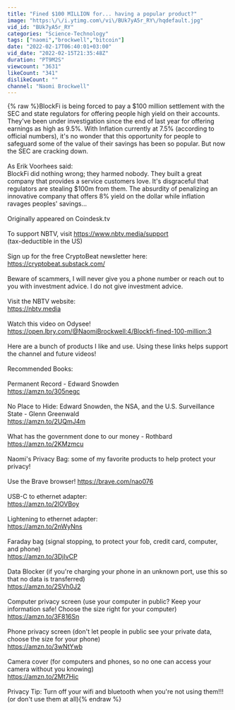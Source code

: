 ```yaml
---
title: "Fined $100 MILLION for... having a popular product?"
image: "https:\/\/i.ytimg.com\/vi\/BUk7yA5r_RY\/hqdefault.jpg"
vid_id: "BUk7yA5r_RY"
categories: "Science-Technology"
tags: ["naomi","brockwell","bitcoin"]
date: "2022-02-17T06:40:01+03:00"
vid_date: "2022-02-15T21:35:48Z"
duration: "PT9M2S"
viewcount: "3631"
likeCount: "341"
dislikeCount: ""
channel: "Naomi Brockwell"
---
```

{% raw %}BlockFi is being forced to pay a $100 million settlement with the SEC and state regulators for offering people high yield on their accounts. They've been under investigation since the end of last year for offering earnings as high as 9.5%. With Inflation currently at 7.5% (according to official numbers), it's no wonder that this opportunity for people to safeguard some of the value of their savings has been so popular. But now the SEC are cracking down.<br /><br />As Erik Voorhees said:<br />BlockFi did nothing wrong; they harmed nobody. They built a great company that provides a service customers love. It's disgraceful that regulators are stealing $100m from them. The absurdity of penalizing an innovative company that offers 8% yield on the dollar while inflation ravages peoples' savings... <br /><br />Originally appeared on Coindesk.tv<br /><br />To support NBTV, visit <a rel="nofollow" target="blank" href="https://www.nbtv.media/support">https://www.nbtv.media/support</a><br />(tax-deductible in the US)<br /><br />Sign up for the free CryptoBeat newsletter here:<br /><a rel="nofollow" target="blank" href="https://cryptobeat.substack.com/">https://cryptobeat.substack.com/</a><br /><br />Beware of scammers, I will never give you a phone number or reach out to you with investment advice. I do not give investment advice.<br /><br />Visit the NBTV website:<br /><a rel="nofollow" target="blank" href="https://nbtv.media">https://nbtv.media</a><br /><br />Watch this video on Odysee!<br /><a rel="nofollow" target="blank" href="https://open.lbry.com/@NaomiBrockwell:4/Blockfi-fined-100-million:3">https://open.lbry.com/@NaomiBrockwell:4/Blockfi-fined-100-million:3</a><br /><br />Here are a bunch of products I like and use. Using these links helps support the channel and future videos!<br /><br />Recommended Books:<br /><br />Permanent Record - Edward Snowden<br /><a rel="nofollow" target="blank" href="https://amzn.to/305negc">https://amzn.to/305negc</a><br /><br />No Place to Hide: Edward Snowden, the NSA, and the U.S. Surveillance State - Glenn Greenwald<br /><a rel="nofollow" target="blank" href="https://amzn.to/2UQmJ4m">https://amzn.to/2UQmJ4m</a><br /><br />What has the government done to our money - Rothbard <br /><a rel="nofollow" target="blank" href="https://amzn.to/2KMzmcu">https://amzn.to/2KMzmcu</a><br /><br />Naomi's Privacy Bag: some of my favorite products to help protect your privacy!<br /><br />Use the Brave browser! <a rel="nofollow" target="blank" href="https://brave.com/nao076">https://brave.com/nao076</a><br /><br />USB-C to ethernet adapter:<br /><a rel="nofollow" target="blank" href="https://amzn.to/2lOVBoy">https://amzn.to/2lOVBoy</a><br /><br />Lightening to ethernet adapter:<br /><a rel="nofollow" target="blank" href="https://amzn.to/2nWyNns">https://amzn.to/2nWyNns</a><br /><br />Faraday bag (signal stopping, to protect your fob, credit card, computer, and phone)<br /><a rel="nofollow" target="blank" href="https://amzn.to/3DjIvCP">https://amzn.to/3DjIvCP</a><br /><br />Data Blocker (if you're charging your phone in an unknown port, use this so that no data is transferred)<br /><a rel="nofollow" target="blank" href="https://amzn.to/2SVh0J2">https://amzn.to/2SVh0J2</a><br /><br />Computer privacy screen (use your computer in public? Keep your information safe! Choose the size right for your computer)<br /><a rel="nofollow" target="blank" href="https://amzn.to/3F816Sn">https://amzn.to/3F816Sn</a><br /><br />Phone privacy screen (don't let people in public see your private data, choose the size for your phone)<br /><a rel="nofollow" target="blank" href="https://amzn.to/3wNtYwb">https://amzn.to/3wNtYwb</a><br /><br />Camera cover (for computers and phones, so no one can access your camera without you knowing)<br /><a rel="nofollow" target="blank" href="https://amzn.to/2Mt7Hic">https://amzn.to/2Mt7Hic</a><br /><br />Privacy Tip: Turn off your wifi and bluetooth when you're not using them!!! (or don't use them at all){% endraw %}
